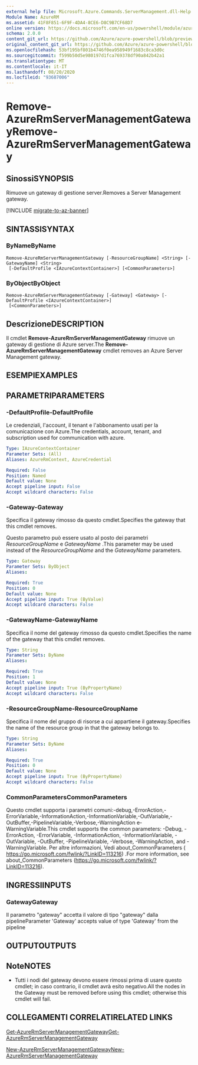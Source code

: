 ```yaml
---
external help file: Microsoft.Azure.Commands.ServerManagement.dll-Help.xml
Module Name: AzureRM
ms.assetid: 41F8F851-6F9F-4DA4-8CE6-D8C9B7CF68D7
online version: https://docs.microsoft.com/en-us/powershell/module/azurerm.servermanagement/remove-azurermservermanagementgateway
schema: 2.0.0
content_git_url: https://github.com/Azure/azure-powershell/blob/preview/src/ResourceManager/ServerManagement/Commands.ServerManagement/help/Remove-AzureRmServerManagementGateway.md
original_content_git_url: https://github.com/Azure/azure-powershell/blob/preview/src/ResourceManager/ServerManagement/Commands.ServerManagement/help/Remove-AzureRmServerManagementGateway.md
ms.openlocfilehash: 53bf195bf801b4746f0ea958949f1683c8ca3d0c
ms.sourcegitcommit: f599b50d5e980197d1fca769378df90a842b42a1
ms.translationtype: MT
ms.contentlocale: it-IT
ms.lasthandoff: 08/20/2020
ms.locfileid: "93687006"
---
```

# <span data-ttu-id="22519-101">Remove-AzureRmServerManagementGateway</span><span class="sxs-lookup"><span data-stu-id="22519-101">Remove-AzureRmServerManagementGateway</span></span>

## <span data-ttu-id="22519-102">Sinossi</span><span class="sxs-lookup"><span data-stu-id="22519-102">SYNOPSIS</span></span>
<span data-ttu-id="22519-103">Rimuove un gateway di gestione server.</span><span class="sxs-lookup"><span data-stu-id="22519-103">Removes a Server Management gateway.</span></span>

[!INCLUDE [migrate-to-az-banner](../../includes/migrate-to-az-banner.md)]

## <span data-ttu-id="22519-104">SINTASSI</span><span class="sxs-lookup"><span data-stu-id="22519-104">SYNTAX</span></span>

### <span data-ttu-id="22519-105">ByName</span><span class="sxs-lookup"><span data-stu-id="22519-105">ByName</span></span>
```
Remove-AzureRmServerManagementGateway [-ResourceGroupName] <String> [-GatewayName] <String>
 [-DefaultProfile <IAzureContextContainer>] [<CommonParameters>]
```

### <span data-ttu-id="22519-106">ByObject</span><span class="sxs-lookup"><span data-stu-id="22519-106">ByObject</span></span>
```
Remove-AzureRmServerManagementGateway [-Gateway] <Gateway> [-DefaultProfile <IAzureContextContainer>]
 [<CommonParameters>]
```

## <span data-ttu-id="22519-107">Descrizione</span><span class="sxs-lookup"><span data-stu-id="22519-107">DESCRIPTION</span></span>
<span data-ttu-id="22519-108">Il cmdlet **Remove-AzureRmServerManagementGateway** rimuove un gateway di gestione di Azure server.</span><span class="sxs-lookup"><span data-stu-id="22519-108">The **Remove-AzureRmServerManagementGateway** cmdlet removes an Azure Server Management gateway.</span></span>

## <span data-ttu-id="22519-109">ESEMPI</span><span class="sxs-lookup"><span data-stu-id="22519-109">EXAMPLES</span></span>

## <span data-ttu-id="22519-110">PARAMETRI</span><span class="sxs-lookup"><span data-stu-id="22519-110">PARAMETERS</span></span>

### <span data-ttu-id="22519-111">-DefaultProfile</span><span class="sxs-lookup"><span data-stu-id="22519-111">-DefaultProfile</span></span>
<span data-ttu-id="22519-112">Le credenziali, l'account, il tenant e l'abbonamento usati per la comunicazione con Azure.</span><span class="sxs-lookup"><span data-stu-id="22519-112">The credentials, account, tenant, and subscription used for communication with azure.</span></span>

```yaml
Type: IAzureContextContainer
Parameter Sets: (All)
Aliases: AzureRmContext, AzureCredential

Required: False
Position: Named
Default value: None
Accept pipeline input: False
Accept wildcard characters: False
```

### <span data-ttu-id="22519-113">-Gateway</span><span class="sxs-lookup"><span data-stu-id="22519-113">-Gateway</span></span>
<span data-ttu-id="22519-114">Specifica il gateway rimosso da questo cmdlet.</span><span class="sxs-lookup"><span data-stu-id="22519-114">Specifies the gateway that this cmdlet removes.</span></span>

<span data-ttu-id="22519-115">Questo parametro può essere usato al posto dei parametri *ResourceGroupName* e *GatewayName* .</span><span class="sxs-lookup"><span data-stu-id="22519-115">This parameter may be used instead of the *ResourceGroupName* and the *GatewayName* parameters.</span></span>

```yaml
Type: Gateway
Parameter Sets: ByObject
Aliases: 

Required: True
Position: 0
Default value: None
Accept pipeline input: True (ByValue)
Accept wildcard characters: False
```

### <span data-ttu-id="22519-116">-GatewayName</span><span class="sxs-lookup"><span data-stu-id="22519-116">-GatewayName</span></span>
<span data-ttu-id="22519-117">Specifica il nome del gateway rimosso da questo cmdlet.</span><span class="sxs-lookup"><span data-stu-id="22519-117">Specifies the name of the gateway that this cmdlet removes.</span></span>

```yaml
Type: String
Parameter Sets: ByName
Aliases: 

Required: True
Position: 1
Default value: None
Accept pipeline input: True (ByPropertyName)
Accept wildcard characters: False
```

### <span data-ttu-id="22519-118">-ResourceGroupName</span><span class="sxs-lookup"><span data-stu-id="22519-118">-ResourceGroupName</span></span>
<span data-ttu-id="22519-119">Specifica il nome del gruppo di risorse a cui appartiene il gateway.</span><span class="sxs-lookup"><span data-stu-id="22519-119">Specifies the name of the resource group in that the gateway belongs to.</span></span>

```yaml
Type: String
Parameter Sets: ByName
Aliases: 

Required: True
Position: 0
Default value: None
Accept pipeline input: True (ByPropertyName)
Accept wildcard characters: False
```

### <span data-ttu-id="22519-120">CommonParameters</span><span class="sxs-lookup"><span data-stu-id="22519-120">CommonParameters</span></span>
<span data-ttu-id="22519-121">Questo cmdlet supporta i parametri comuni:-debug,-ErrorAction,-ErrorVariable,-InformationAction,-InformationVariable,-OutVariable,-OutBuffer,-PipelineVariable,-Verbose,-WarningAction e-WarningVariable.</span><span class="sxs-lookup"><span data-stu-id="22519-121">This cmdlet supports the common parameters: -Debug, -ErrorAction, -ErrorVariable, -InformationAction, -InformationVariable, -OutVariable, -OutBuffer, -PipelineVariable, -Verbose, -WarningAction, and -WarningVariable.</span></span> <span data-ttu-id="22519-122">Per altre informazioni, Vedi about_CommonParameters ( https://go.microsoft.com/fwlink/?LinkID=113216) .</span><span class="sxs-lookup"><span data-stu-id="22519-122">For more information, see about_CommonParameters (https://go.microsoft.com/fwlink/?LinkID=113216).</span></span>

## <span data-ttu-id="22519-123">INGRESSI</span><span class="sxs-lookup"><span data-stu-id="22519-123">INPUTS</span></span>

### <span data-ttu-id="22519-124">Gateway</span><span class="sxs-lookup"><span data-stu-id="22519-124">Gateway</span></span>
<span data-ttu-id="22519-125">Il parametro "gateway" accetta il valore di tipo "gateway" dalla pipeline</span><span class="sxs-lookup"><span data-stu-id="22519-125">Parameter 'Gateway' accepts value of type 'Gateway' from the pipeline</span></span>

## <span data-ttu-id="22519-126">OUTPUT</span><span class="sxs-lookup"><span data-stu-id="22519-126">OUTPUTS</span></span>

## <span data-ttu-id="22519-127">Note</span><span class="sxs-lookup"><span data-stu-id="22519-127">NOTES</span></span>
* <span data-ttu-id="22519-128">Tutti i nodi del gateway devono essere rimossi prima di usare questo cmdlet; in caso contrario, il cmdlet avrà esito negativo.</span><span class="sxs-lookup"><span data-stu-id="22519-128">All the nodes in the Gateway must be removed before using this cmdlet; otherwise this cmdlet will fail.</span></span>

## <span data-ttu-id="22519-129">COLLEGAMENTI CORRELATI</span><span class="sxs-lookup"><span data-stu-id="22519-129">RELATED LINKS</span></span>

[<span data-ttu-id="22519-130">Get-AzureRmServerManagementGateway</span><span class="sxs-lookup"><span data-stu-id="22519-130">Get-AzureRmServerManagementGateway</span></span>](./Get-AzureRmServerManagementGateway.md)

[<span data-ttu-id="22519-131">New-AzureRmServerManagementGateway</span><span class="sxs-lookup"><span data-stu-id="22519-131">New-AzureRmServerManagementGateway</span></span>](./New-AzureRmServerManagementGateway.md)


